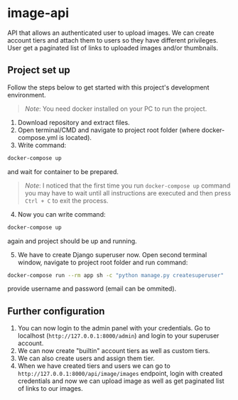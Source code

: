 # image-api
API that allows an authenticated user to upload images. We can create account tiers and attach them to users so they have different privileges. User get a paginated list of links to uploaded images and/or thumbnails.

## Project set up
Follow the steps below to get started with this project's development environment.
> _Note_: You need docker installed on your PC to run the project.
1. Download repository and extract files.
2. Open terminal/CMD and navigate to project root folder (where docker-compose.yml is located).
3. Write command:
```sh
docker-compose up
```
and wait for container to be prepared.
> _Note_: I noticed that the first time you run `docker-compose up` command you may have to wait until all instructions are executed and then press `Ctrl + C` to exit the process.
4. Now you can write command:
```sh
docker-compose up
```
again and project should be up and running.

5. We have to create Django superuser now. Open second terminal window, navigate to project root folder and run command:
```sh
docker-compose run --rm app sh -c "python manage.py createsuperuser"
```
provide username and password (email can be ommited).

## Further configuration
1. You can now login to the admin panel with your credentials. Go to localhost (`http://127.0.0.1:8000/admin`) and login to your superuser account.
2. We can now create "builtin" account tiers as well as custom tiers.
3. We can also create users and assign them tier.
4. When we have created tiers and users we can go to `http://127.0.0.1:8000/api/image/images` endpoint, login with created credentials and now we can upload image as well as get paginated list of links to our images.
